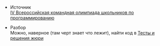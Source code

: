 - Источник  
[IV Всероссийская командная олимпиада школьников по программированию](https://neerc.ifmo.ru/school/russia-team/archive.html#2003-2004)


- Разбор  
Можно, наверное (там черт знает что лежит), найти код в [Тесты и решения жюри](https://neerc.ifmo.ru/school/russia-team/archive.html#2003-2004)
